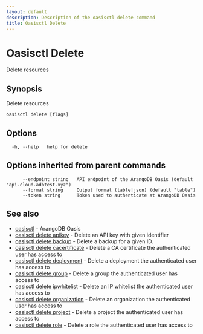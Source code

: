 ```yaml
---
layout: default
description: Description of the oasisctl delete command
title: Oasisctl Delete
---
```

# Oasisctl Delete

Delete resources

## Synopsis

Delete resources

```
oasisctl delete [flags]
```

## Options

```
  -h, --help   help for delete
```

## Options inherited from parent commands

```
      --endpoint string   API endpoint of the ArangoDB Oasis (default "api.cloud.adbtest.xyz")
      --format string     Output format (table|json) (default "table")
      --token string      Token used to authenticate at ArangoDB Oasis
```

## See also

* [oasisctl](oasisctl-options.html)	 - ArangoDB Oasis
* [oasisctl delete apikey](oasisctl-delete-apikey.html)	 - Delete an API key with given identifier
* [oasisctl delete backup](oasisctl-delete-backup.html)	 - Delete a backup for a given ID.
* [oasisctl delete cacertificate](oasisctl-delete-cacertificate.html)	 - Delete a CA certificate the authenticated user has access to
* [oasisctl delete deployment](oasisctl-delete-deployment.html)	 - Delete a deployment the authenticated user has access to
* [oasisctl delete group](oasisctl-delete-group.html)	 - Delete a group the authenticated user has access to
* [oasisctl delete ipwhitelist](oasisctl-delete-ipwhitelist.html)	 - Delete an IP whitelist the authenticated user has access to
* [oasisctl delete organization](oasisctl-delete-organization.html)	 - Delete an organization the authenticated user has access to
* [oasisctl delete project](oasisctl-delete-project.html)	 - Delete a project the authenticated user has access to
* [oasisctl delete role](oasisctl-delete-role.html)	 - Delete a role the authenticated user has access to

